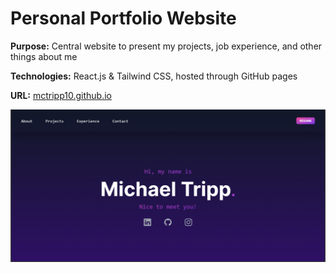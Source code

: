 # Personal Portfolio Website

**Purpose:** Central website to present my projects, job experience, and other things about me

**Technologies:** React.js & Tailwind CSS, hosted through GitHub pages

**URL:** [mctripp10.github.io](https://mctripp10.github.io/)

![portfolio-img](public/images/projects/react-portfolio-proj.png)

